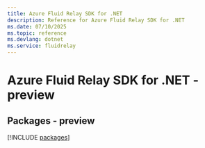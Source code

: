 ```yaml
---
title: Azure Fluid Relay SDK for .NET
description: Reference for Azure Fluid Relay SDK for .NET
ms.date: 07/10/2025
ms.topic: reference
ms.devlang: dotnet
ms.service: fluidrelay
---
```

# Azure Fluid Relay SDK for .NET - preview
## Packages - preview
[!INCLUDE [packages](fluid-relay-index.md)]